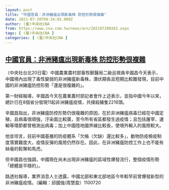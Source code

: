 ```yaml
---
layout: post
title: "中國官員：非洲豬瘟出現新毒株 防控形勢很複雜"
date: 2021-07-20T09:34:02.000Z
author: (臺)中央社CNA
from: https://www.cna.com.tw/news/acn/202107200262.aspx
tags: [ (臺)中央社CNA ]
categories: [ (臺)中央社CNA ]
---
```

<!--1626773642000-->
[中國官員：非洲豬瘟出現新毒株 防控形勢很複雜](https://www.cna.com.tw/news/acn/202107200262.aspx)
------

<div>
<div></div><div class="paragraph"><p>（中央社台北20日電）中國農業農村部畜牧獸醫局二級巡視員辛國昌今天表示，中國境內出現了毒性變弱的非洲豬瘟新毒株，潛伏期長且短期比較難發現，目前中國的非洲豬瘟防控形勢「還是很複雜的」。</p><p>第一財經報導，辛國昌今天在農業農村部記者會作上述表示，並指中國今年以來，總計已在8個省分發現11起非洲豬瘟疫情，共撲殺豬隻2216頭。</p><p>辛國昌指出，非洲豬瘟防控形勢仍很複雜的原因，在於非洲豬瘟病毒已經在中國定殖，且病毒很頑強，汙染面比較廣，至今所有省區都發生過疫情；且包括屠宰、運輸等環節都曾檢測出病毒；加上中國陸地國界線比較長，使境外輸入的風險較大。</p><p>他並坦言，目前中國基層的防疫體系「欠帳（欠缺）還比較多」，動物防疫檢疫制度落實難度大，疫情反彈的風險仍然存在。因此，在非洲豬瘟防控工作上也不能有絲毫的鬆懈和馬虎。</p><p>但辛國昌也強調，中國現在尚未出現非洲豬瘟的區域性爆發流行，整個疫情形勢「總體是平穩的」。</p><p>路透社報導，業界消息人士透露，中國北部和東北部地區今年較早前曾爆發新型的非洲豬瘟疫情。（編輯：邱國強/周慧盈）1100720</p></div>
</div>
